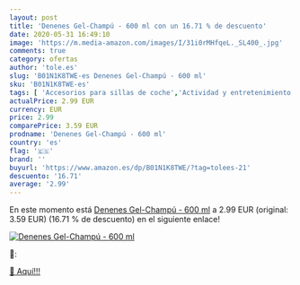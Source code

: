 ```yaml
---
layout: post
title: 'Denenes Gel-Champú - 600 ml con un 16.71 % de descuento'
date: 2020-05-31 16:49:10
image: 'https://m.media-amazon.com/images/I/31i0rMHfqeL._SL400_.jpg'
comments: true
category: ofertas
author: 'tole.es'
slug: 'B01N1K8TWE-es Denenes Gel-Champú - 600 ml'
sku: 'B01N1K8TWE-es'
tags: [ 'Accesorios para sillas de coche','Actividad y entretenimiento','Andadores','Bebé','Espejos para asientos traseros','Higiene y cuidado','Sillas de coche y accesorios','Toallitas húmedas para bebé','Toallitas y accesorios para bebé','denenes', ]
actualPrice: 2.99 EUR
currency: EUR
price: 2.99
comparePrice: 3.59 EUR
prodname: 'Denenes Gel-Champú - 600 ml'
country: 'es'
flag: '🇪🇸'
brand: ''
buyurl: 'https://www.amazon.es/dp/B01N1K8TWE/?tag=tolees-21'
descuento: '16.71'
average: '2.99'
---
```


En este momento está [Denenes Gel-Champú - 600 ml](https://www.amazon.es/dp/B01N1K8TWE/?tag=tolees-21) a 2.99 EUR (original: 3.59 EUR) (16.71 %  de descuento) en el siguiente enlace!

[![Denenes Gel-Champú - 600 ml](https://m.media-amazon.com/images/I/31i0rMHfqeL._SL400_.jpg)](https://www.amazon.es/dp/B01N1K8TWE/?tag=tolees-21)

🔎:


[🛒 Aquí!!!](https://www.amazon.es/dp/B01N1K8TWE/?tag=tolees-21)
